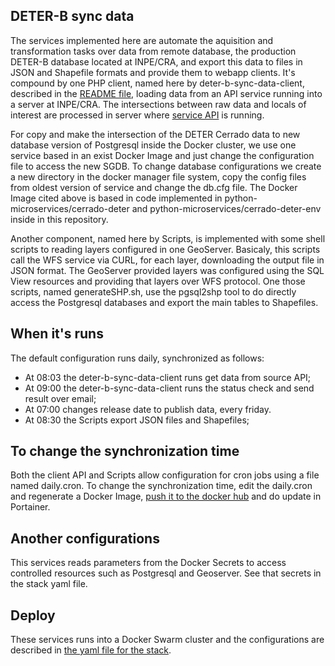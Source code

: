 ## DETER-B sync data

The services implemented here are automate the aquisition and transformation tasks over data from remote database, the production DETER-B database located at INPE/CRA, and export this data to files in JSON and Shapefile formats and provide them to webapp clients. It's compound by one PHP client, named here by deter-b-sync-data-client, described in the [README file](https://github.com/Terrabrasilis/terrabrasilis-deter-sync-amz/tree/master/client-api/php-client), loading data from an API service running into a server at INPE/CRA. The intersections between raw data and locals of interest are processed in server where [service API](https://gitlab.dpi.inpe.br/andre.carvalho/deterb_amz_api/) is running.

For copy and make the intersection of the DETER Cerrado data to new database version of Postgresql inside the Docker cluster, we use one service based in an exist Docker Image and just change the configuration file to access the new SGDB. To change database configurations we create a new directory in the docker manager file system, copy the config files from oldest version of service and change the db.cfg file. The Docker Image cited above is based in code implemented in python-microservices/cerrado-deter and python-microservices/cerrado-deter-env inside in this repository.

Another component, named here by Scripts, is implemented with some shell scripts to reading layers configured in one GeoServer. Basicaly, this scripts call the WFS service via CURL, for each layer, downloading the output file in JSON format. The GeoServer provided layers was configured using the SQL View resources and providing that layers over WFS protocol. One those scripts, named generateSHP.sh, use the pgsql2shp tool to do directly access the Postgresql databases and export the main tables to Shapefiles.

## When it's runs

The default configuration runs daily, synchronized as follows:

- At 08:03 the deter-b-sync-data-client runs get data from source API;
- At 09:00 the deter-b-sync-data-client runs the status check and send result over email;
- At 07:00 changes release date to publish data, every friday.
- At 08:30 the Scripts export JSON files and Shapefiles;

## To change the synchronization time

Both the client API and Scripts allow configuration for cron jobs using a file named daily.cron. To change the synchronization time, edit the daily.cron and regenerate a Docker Image, [push it to the docker hub](https://gitlab.dpi.inpe.br/terrabrasilis/terrabrasilis/wikis/how-to-setup-docker-on-ubuntu#up-the-image-to-docker-hub) and do update in Portainer.

## Another configurations

This services reads parameters from the Docker Secrets to access controlled resources such as Postgresql and Geoserver. See that secrets in the stack yaml file.

## Deploy

These services runs into a Docker Swarm cluster and the configurations are described in [the yaml file for the stack](https://github.com/Terrabrasilis/docker-stacks/blob/master/deter-sync/data-service-auth.yaml).
